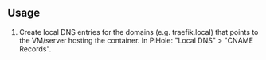 ## Usage

1. Create local DNS entries for the domains (e.g. traefik.local) that points to
   the VM/server hosting the container. In PiHole: "Local DNS" > "CNAME
   Records".

